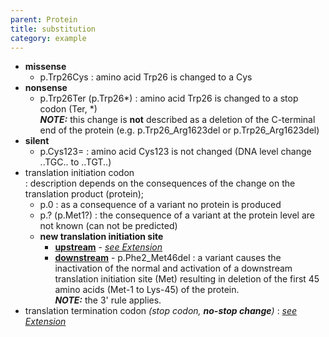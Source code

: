 ```yaml
---
parent: Protein
title: substitution
category: example
---
```


*	**missense**
	* 	p.Trp26Cys
		:  amino acid Trp26 is changed to a Cys
*   **nonsense**
	*	p.Trp26Ter (p.Trp26\*)
    	: amino acid Trp26 is changed to a stop codon (Ter, \*)<br>
        _**NOTE:**_ this change is **not** described as a deletion of the C-terminal end of the protein (e.g. p.Trp26\_Arg1623del or p.Trp26\_Arg1623del)
*	**silent**
	* 	p.Cys123=
		:  amino acid Cys123 is not changed (DNA level change ..TGC.. to ..TGT..)
* 	translation initiation codon  
	: description depends on the consequences of the change on the translation product (protein);
    *	p.0
		: as a consequence of a variant no protein is produced
    *   p.? (p.Met1?)
    	: the consequence of a variant at the protein level are not known (can not be predicted)
    *	**new translation initiation site**
        *   **<u>upstream</u>**  -  [_see Extension_](/recommendations/protein/variant/extension)
        *   **<u>downstream</u>**  -  p.Phe2\_Met46del 
			: a variant causes the inactivation of the normal and activation of a downstream translation initiation site (Met) resulting in deletion of the first 45 amino acids (Met-1 to Lys-45) of the protein.<br>
        	_**NOTE:**_ the 3' rule applies.
*	translation termination codon _(stop codon, **no-stop change**)_
	: [_see Extension_](/recommendations/protein/variant/extension)
